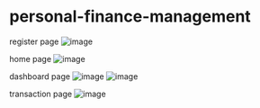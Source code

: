 # personal-finance-management
register page 
![image](https://github.com/user-attachments/assets/5518087b-c4f3-4e59-b1d4-37cf339f66ef)

home page 
![image](https://github.com/user-attachments/assets/5400e691-ea36-4dfa-990d-194b57d6e67c)

dashboard page 
![image](https://github.com/user-attachments/assets/668633e5-4821-4dd6-9ab1-5881b030607e)
![image](https://github.com/user-attachments/assets/ba2c60fa-90b6-4401-90d7-df1a9b14d9ed)

transaction page
![image](https://github.com/user-attachments/assets/c8488517-ec29-49fa-a158-fe730d83b477)
